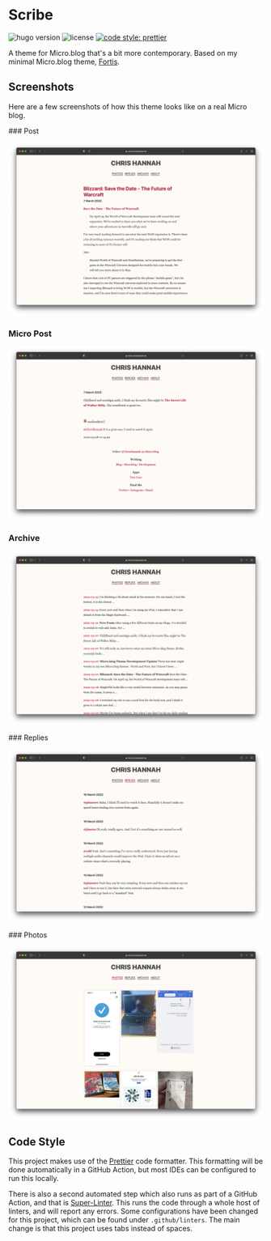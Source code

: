 # Scribe

![hugo version](https://img.shields.io/badge/Hugo-0.91-09f)
![license](https://img.shields.io/github/license/chrishannah/Scribe)
[![code style: prettier](https://img.shields.io/badge/code_style-prettier-ff69b4.svg?style=flat)](https://github.com/prettier/prettier)

A theme for Micro.blog that's a bit more contemporary. Based on my minimal Micro.blog theme, [Fortis](https://github.com/chrishannah/fortis).

## Screenshots

Here are a few screenshots of how this theme looks like on a real Micro blog.

### Post

![post](images/post.png)

### Micro Post

![micro post](images/micro-post.png)

### Archive

![archive](images/archive.png)

### Replies

![replies](images/replies.png)

### Photos

![photos](images/photos.png)

## Code Style

This project makes use of the [Prettier](https://prettier.io) code formatter. This formatting will be done automatically in a GitHub Action, but most IDEs can be configured to run this locally.

There is also a second automated step which also runs as part of a GitHub Action, and that is [Super-Linter](https://github.com/github/super-linter). This runs the code through a whole host of linters, and will report any errors. Some configurations have been changed for this project, which can be found under `.github/linters`. The main change is that this project uses tabs instead of spaces.
